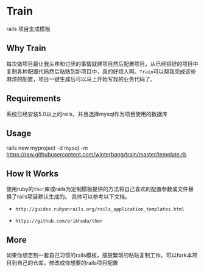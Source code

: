 # Train
rails 项目生成模板

## Why Train

  每次做项目最让我头疼和讨厌的事情就建项目然后配置项目，从已经搭好的项目中复制各种配置代码然后粘贴到新项目中，真的好烦人啊。```Train```可以帮我完成这些麻烦的配置，项目一键生成后可以马上开始写我的业务代码了。

## Requirements

  系统已经安装5.0以上的rails，并且选择mysql作为项目使用的数据库

## Usage

  rails new myproject -d mysql -m https://raw.githubusercontent.com/winterbang/train/master/template.rb

## How It Works
  使用ruby的```thor```库或rails为定制模板提供的方法将自己喜欢的配置参数或文件替换了rails项目默认生成的。
  具体可以参考以下文档。

  - ```http://guides.rubyonrails.org/rails_application_templates.html```

  - ```https://github.com/erikhuda/thor```

## More
  如果你想定制一套自己习惯的rails模板，摆脱繁琐的粘贴复制工作。可以fork本项目到自己的仓库，修改成你想要的rails项目配置
